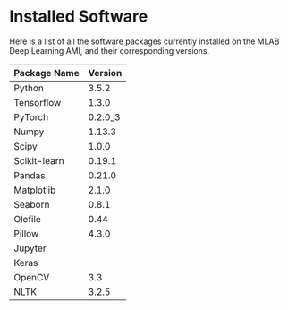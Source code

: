 # Installed Software

Here is a list of all the software packages currently installed on the MLAB Deep Learning AMI, and their corresponding versions.

Package Name | Version
--- | --- 
Python | 3.5.2 
Tensorflow | 1.3.0
PyTorch | 0.2.0_3
Numpy | 1.13.3
Scipy | 1.0.0
Scikit-learn | 0.19.1
Pandas | 0.21.0
Matplotlib | 2.1.0
Seaborn | 0.8.1
Olefile | 0.44
Pillow | 4.3.0
Jupyter | 
Keras | 
OpenCV | 3.3
NLTK | 3.2.5

